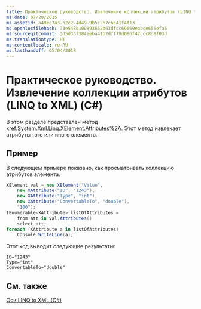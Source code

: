 ```yaml
---
title: Практическое руководство. Извлечение коллекции атрибутов (LINQ to XML) (C#)
ms.date: 07/20/2015
ms.assetid: a49ee7a3-b2c2-4d49-9b5c-b7c6c41f4f13
ms.openlocfilehash: 73e548b100893652b63dfcc69669eabce655efa6
ms.sourcegitcommit: 3d5d33f384eeba41b2dff79d096f47ccc8d8f03d
ms.translationtype: HT
ms.contentlocale: ru-RU
ms.lasthandoff: 05/04/2018
---
```

# <a name="how-to-retrieve-a-collection-of-attributes-linq-to-xml-c"></a>Практическое руководство. Извлечение коллекции атрибутов (LINQ to XML) (C#)
В этом разделе представлен метод <xref:System.Xml.Linq.XElement.Attributes%2A>. Этот метод извлекает атрибуты того или иного элемента.  
  
## <a name="example"></a>Пример  
 В следующем примере показано, как просматривать коллекцию атрибутов элемента.  
  
```csharp  
XElement val = new XElement("Value",  
    new XAttribute("ID", "1243"),  
    new XAttribute("Type", "int"),  
    new XAttribute("ConvertableTo", "double"),  
    "100");  
IEnumerable<XAttribute> listOfAttributes =  
    from att in val.Attributes()  
    select att;  
foreach (XAttribute a in listOfAttributes)  
    Console.WriteLine(a);  
```  
  
 Этот код выводит следующие результаты:  
  
```  
ID="1243"  
Type="int"  
ConvertableTo="double"  
```  
  
## <a name="see-also"></a>См. также  
 [Оси LINQ to XML (C#)](../../../../csharp/programming-guide/concepts/linq/linq-to-xml-axes.md)
